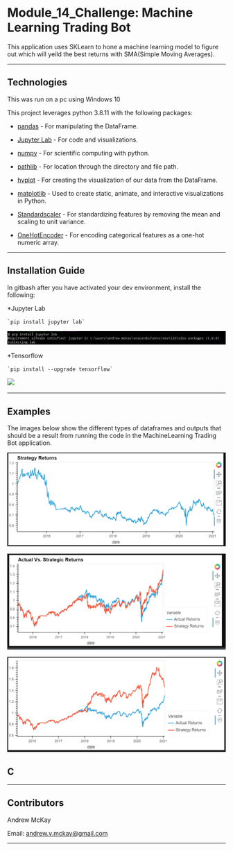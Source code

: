 # Module_14_Challenge: Machine Learning Trading Bot

This application uses SKLearn to hone a machine learning model to figure out which will yeild the best returns with SMA(Simple Moving Averages).

---

## Technologies


This was run on a pc using Windows 10

This project leverages python 3.8.11 with the following packages:


* [pandas](https://pandas.pydata.org/docs) - For manipulating the DataFrame.

* [Jupyter Lab](https://jupyterlab.readthedocs.io.en/stable) - For code and visualizations.

* [numpy](https://numpy.org/install/) - For scientific computing with python.

* [pathlib](https://docs.python.org/3/library/pathlib.html) - For location through the directory and file path.

* [hvplot](https://hvplot.holoviz.org/user_guide/Introduction.html) - For creating the visualization of our data from the DataFrame.

* [matplotlib](https://matplotlib.org/) - Used to create static, animate, and interactive visualizations in Python.

* [Standardscaler](https://scikit-learn.org/stable/modules/generated/sklearn.preprocessing.StandardScaler.html) - For standardizing features by removing the mean and scaling to unit variance.

* [OneHotEncoder](https://scikit-learn.org/stable/modules/generated/sklearn.preprocessing.OneHotEncoder.html) - For encoding categorical features as a one-hot numeric array.

---

## Installation Guide

In gitbash after you have activated your dev environment, install the following:

*Jupyter Lab

    `pip install jupyter lab`
    
![install juypter lab](./images/install_jupyterlab.JPG)

*Tensorflow

    `pip install --upgrade tensorflow`
    
![](./images/install_tensorflow.JPG)



---

## Examples

The images below show the different types of dataframes and outputs that should be a result from running the code in the MachineLearning Trading Bot application.


![](./images/strategy_returns.PNG)

![](./images/Actual_vs_Strategy_1.PNG)

![](./images/Actual_vs_Strategy_2.PNG)


## C

---

## Contributors

Andrew McKay

Email: andrew.v.mckay@gmail.com

---